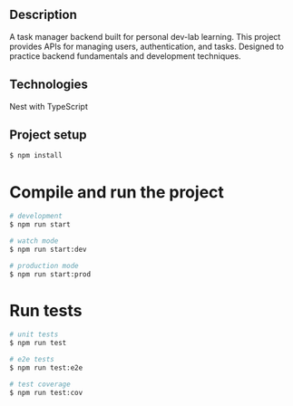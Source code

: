 ## Description
A task manager backend built for personal dev-lab learning. This project provides APIs for managing users, authentication, and tasks. Designed to practice backend fundamentals and development techniques.

## Technologies
Nest with TypeScript

## Project setup

```bash
$ npm install
```

# Compile and run the project

```bash
# development
$ npm run start

# watch mode
$ npm run start:dev

# production mode
$ npm run start:prod
```

# Run tests

```bash
# unit tests
$ npm run test

# e2e tests
$ npm run test:e2e

# test coverage
$ npm run test:cov
```